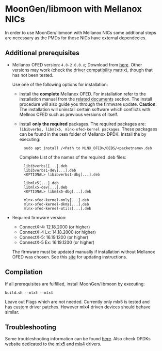 MoonGen/libmoon with Mellanox NICs
==================================

In order to use MoonGen/libmoon with Mellanox NICs some addtional steps are necessary as the PMDs for those NICs have external dependecies.

Additional prerequisites
------------------------

 - Mellanox OFED version: ``4.0-2.0.0.x``; Download from [here](http://www.mellanox.com/page/products_dyn?product_family=26&mtag=linux). Other versions may work (check the [driver compatibility matrix](http://www.mellanox.com/page/mlnx_ofed_matrix?mtag=linux_sw_drivers)), though that has not been tested.
	
	Use one of the following options for installation:

	- install the **complete** Mellanox OFED. For installation refer to the installation manual from the [related documents](http://www.mellanox.com/page/products_dyn?product_family=26&mtag=linux) section. The install procedure will also guide you through the firmware update. **Caution**: The installation will uninstall certain software which conflicts with Mellnox OFED such as previous versions of itself.

	- install **only the required** packages. The required packages are: ``libibverbs, libmlx5, mlnx-ofed-kernel packages``. These packagaes can be found in the ``DEBS`` folder of Mellanox DPDK. Install the by executing:

			sudo apt install /<Path to MLNX_OFED>/DEBS/<packetname>.deb 

		Complete List of the names of the required .deb files:
	
			libibverbs1[...].deb
			libibverbs1-dev[...].deb
			<OPTIONAL> libibverbs1-dbg[...].deb
		
			libmlx5[...].deb
			libmlx5-dev[...].deb
			<OPTIONAL> libmlx5-dbg[...].deb
		
			mlnx-ofed-kernel-only[...].deb
			mlnx-ofed-kernel-dkms[...].deb
			mlnx-ofed-kernel-utils[...].deb
		
 
 - Required firmware version:
	- ConnectX-4: 12.18.2000 (or higher)
	- ConnectX-4 Lx: 14.18.2000 (or higher)
	- ConnectX-5: 16.19.1200 (or higher)
	- ConnectX-5 Ex: 16.19.1200 (or higher)

	The firmware must be updated manually if installation without Mellanox OFED was chosen. See this [site](http://www.mellanox.com/page/firmware_HCA_FW_update) for updating instructions.
	
	


Compilation
-----------

If all prerequisites are fulfilled, install MoonGen/libmoon by executing:

	build.sh --mlx5 --mlx4

Leave out Flags which are not needed. Currently only mlx5 is tested and has custom driver patches. However mlx4 driven devices should behave similar.


Troubleshooting
---------------

Some troubleshooting information can be found [here](https://community.mellanox.com/docs/DOC-2688). Also check DPDKs website dedicated to the [mlx5](http://dpdk.org/doc/guides/nics/mlx5.html) and [mlx4](http://dpdk.org/doc/guides/nics/mlx4.html) drivers.

